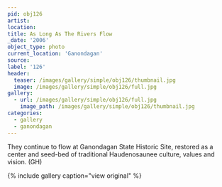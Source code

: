 ```yaml
---
pid: obj126
artist:
location:
title: As Long As The Rivers Flow
_date: '2006'
object_type: photo
current_location: 'Ganondagan'
source:
label: '126'
header:
  teaser: /images/gallery/simple/obj126/thumbnail.jpg
  image: /images/gallery/simple/obj126/full.jpg
gallery:
  - url: /images/gallery/simple/obj126/full.jpg
    image_path: /images/gallery/simple/obj126/thumbnail.jpg
categories:
  - gallery
  - ganondagan
---
```


They continue to flow at Ganondagan State Historic Site, restored as a center and seed-bed of traditional Haudenosaunee culture, values and vision. (GH)

{% include gallery caption="view original" %}
